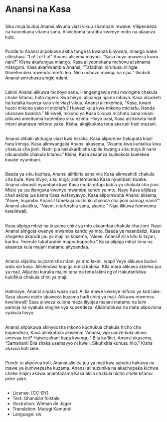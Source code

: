 # Anansi na Kasa

##
Siku moja buibui Anansi alivuna
viazi vikuu shambani mwake.
Vilipendeza na kuonekana vitamu
sana.
Alivichoma taratibu kwenye moto
na akaanza kula.

##
Punde tu Anansi alipokuwa akitia tonge la kwanza
kinywani, mlango wake ulibishwa. “Lo! Lo! Lo!”
Anansi alisema moyoni.
“Sasa huyo anaweza kuwa nani?” Kisha akafungua
mlango. Kasa aliyeonekana mchovu alisimama
mlangoni.
Kasa akamwambia Anansi, “Tafadhali niruhusu
niingie. Nimetembea mwendo mrefu leo. Nina
uchovu mwingi na njaa.”
Ilimbidi Anansi amruhusu aingie ndani.

##
Lakini Anansi alikuwa mchoyo sana. Hangemgawia
mtu mwingine chakula chake kitamu, hata mgeni.
Kwa hivyo, alipanga njama mbaya.
Kasa alipoketi na kutaka kuanza kula vile viazi vikuu,
Anansi alimkemea, “Kasa, kwani huoni mikono yako
ni michafu? Huwezi kula kwa mikono michafu. Nenda
ukanawe kwanza.”
Ni kweli, mikono ya Kasa ilikuwa michafu sana kwani
alikuwa ameitumia kutembea siku nzima.
Hivyo basi, Kasa alijikokota hadi mtoni akanawa
mikono yake. Kisha, akajikokota tena akarudi hadi
mezani.

##
Anansi alibaki akibugia viazi kwa
haraka. Kasa aliporejea hakupata
kiazi hata kimoja.
Kasa alimwangalia Anansi akasema,
“Asante kwa kunialika kwa chakula
cha jioni. Nami pia nakukaribisha
upitie kwangu siku moja ili nami
nikuandalie chakula kitamu.”
Kisha, Kasa akaanza kujikokota
kuelekea kwake nyumbani.

##
Baada ya siku kadhaa, Anansi alifikiria sana vile Kasa
alimwahidi chakula cha bure. Kwa hivyo, siku moja,
alimtembelea Kasa nyumbani kwake.
Anansi aliwasili nyumbani kwa Kasa muda mfupi
kabla ya chakula cha jioni. Miale ya jua ilianguka
kwenye mwamba kando ya mto. Naye Kasa alijilaza
chali akiota jua kama Kasa wafanyavyo.
Kasa alipomwona Anansi alisema, “Aisee, hujambo
Anansi! Umekuja kushiriki chakula cha jioni pamoja
nami?”
Anansi akaitikia, “Naam, nitafurahia sana, asante.”
Njaa ilikuwa ikimwuma kwelikweli.

##
Kasa alipiga mbizi na kuzama chini ya mto akaandaa
chakula cha jioni. Naye Anansi alingoja kwenye
mwamba kando ya mto.
Baada ya maandalizi, Kasa aliogelea akarudi juu ya
maji na kusema, “Aisee, Anansi! Kila kitu ki tayari,
karibu. Twende tukafurahie mapochopocho.”
Kasa alipiga mbizi tena na akaanza kula majani
matamu aliyoandaa.

##
Anansi alijaribu kujizamisha ndani ya mto lakini,
wapi! Yeye alikuwa buibui wala sio kasa.
Alishindwa kupiga mbizi kabisa. Kila mara alikuwa
akielea juu ya maji.
Alijaribu kuruka majini tena na tena lakini ng’o!
Hakufanikiwa kukifikia chakula chini ya maji.

##
Hatimaye, Anansi alipata wazo zuri. Alitia mawe
kwenye mifuko ya koti lake. Sasa akawa mzito
akaweza kuzama hadi chini ya maji.
Alikuwa mwerevu kwelikweli!
Sasa aliweza kuiona meza iliyojaa majani matamu na
laini pamoja na vyakula vingine vya kupendeza.
Alidondokwa na mate alipoviona vyakula hivyo.

##
Anansi alipokuwa akinyoosha mkono kuchukua
chakula hicho cha kupendeza, Kasa alimkataza
akisema:
“Anansi, vipi uanze kula ukiwa umevaa koti?
Haiwezekani hapa kwangu.”
Bila kufikiri, Anansi akasema, “Samahani! Bila shaka
usemavyo ni kweli. Sikufikiria kuhusu hilo.” Kisha
akavua koti lake.

##
Punde tu alipovua koti, Anansi
alielea juu ya maji kwa sababu
hakuwa na mawe ya kumwezesha
kuzama.
Anansi alihuzunika na akachopeka
kichwa chake majini akawa
anamtazama Kasa akila chakula
hicho chote kitamu peke yake.

##
* License: [CC-BY]
* Text: Ghanaian folktale
* Illustration: Wiehan de Jager
* Translation: Mutugi Kamundi
* Language: sw
